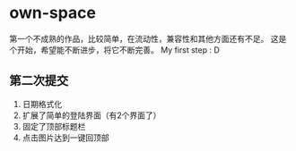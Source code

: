 # own-space
第一个不成熟的作品，比较简单，在流动性，兼容性和其他方面还有不足。
这是个开始，希望能不断进步，将它不断完善。
My first step : D
## 第二次提交
1. 日期格式化
2. 扩展了简单的登陆界面（有2个界面了）
3. 固定了顶部标题栏
4. 点击图片达到一键回顶部
